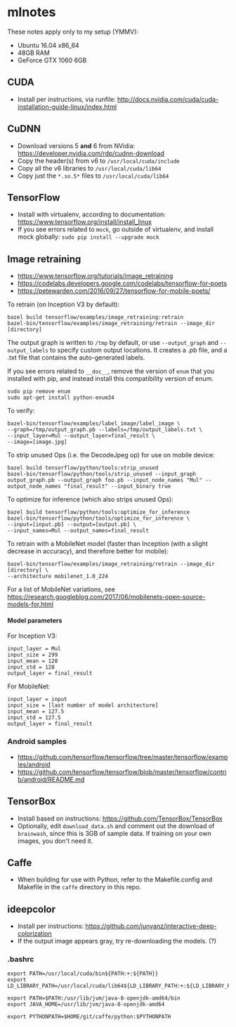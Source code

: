 # mlnotes

These notes apply only to my setup (YMMV):
* Ubuntu 16.04 x86_64
* 48GB RAM
* GeForce GTX 1060 6GB

## CUDA

* Install per instructions, via runfile: http://docs.nvidia.com/cuda/cuda-installation-guide-linux/index.html

## CuDNN

* Download versions 5 **and** 6 from NVidia: https://developer.nvidia.com/rdp/cudnn-download
* Copy the header(s) from v6 to `/usr/local/cuda/include`
* Copy all the v6 libraries to `/usr/local/cuda/lib64`
* Copy just the `*.so.5*` files to `/usr/local/cuda/lib64`

## TensorFlow

* Install with virtualenv, according to documentation: https://www.tensorflow.org/install/install_linux
* If you see errors related to `mock`, go outside of virtualenv, and install mock globally: `sudo pip install --upgrade mock`

## Image retraining

* https://www.tensorflow.org/tutorials/image_retraining
* https://codelabs.developers.google.com/codelabs/tensorflow-for-poets
* https://petewarden.com/2016/09/27/tensorflow-for-mobile-poets/

To retrain (on Inception V3 by default):
```
bazel build tensorflow/examples/image_retraining:retrain
bazel-bin/tensorflow/examples/image_retraining/retrain --image_dir [directory]
```
The output graph is written to `/tmp` by default, or use `--output_graph` and `--output_labels` to
specify custom output locations. It creates a .pb file, and a .txt file that contains the auto-generated labels.

If you see errors related to `__doc__`, remove the version of `enum` that you installed with pip, and instead
install this compatibility version of enum.
```
sudo pip remove enum
sudo apt-get install python-enum34
```

To verify:
```
bazel-bin/tensorflow/examples/label_image/label_image \
--graph=/tmp/output_graph.pb --labels=/tmp/output_labels.txt \
--input_layer=Mul --output_layer=final_result \
--image=[image.jpg]
```

To strip unused Ops (i.e. the DecodeJpeg op) for use on mobile device:
```
bazel build tensorflow/python/tools:strip_unused
bazel-bin/tensorflow/python/tools/strip_unused --input_graph output_graph.pb --output_graph foo.pb --input_node_names "Mul" --output_node_names "final_result" --input_binary true
```

To optimize for inference (which also strips unused Ops):
```
bazel build tensorflow/python/tools:optimize_for_inference
bazel-bin/tensorflow/python/tools/optimize_for_inference \
--input=[input.pb] --output=[output.pb] \
--input_names=Mul --output_names=final_result
```

To retrain with a MobileNet model (faster than Inception (with a slight decrease in accuracy),
and therefore better for mobile):
```
bazel-bin/tensorflow/examples/image_retraining/retrain --image_dir [directory] \
--architecture mobilenet_1.0_224
```
For a list of MobileNet variations, see https://research.googleblog.com/2017/06/mobilenets-open-source-models-for.html

#### Model parameters

For Inception V3:
```
input_layer = Mul
input_size = 299
input_mean = 128
input_std = 128
output_layer = final_result
```

For MobileNet:
```
input_layer = input
input_size = [last number of model architecture]
input_mean = 127.5
input_std = 127.5
output_layer = final_result
```

### Android samples

* https://github.com/tensorflow/tensorflow/tree/master/tensorflow/examples/android
* https://github.com/tensorflow/tensorflow/blob/master/tensorflow/contrib/android/README.md

## TensorBox

* Install based on instructions: https://github.com/TensorBox/TensorBox
* Optionally, edit `download_data.sh` and comment out the download of `brainwash`, since this is
3GB of sample data. If training on your own images, you don't need it.

## Caffe

* When building for use with Python, refer to the Makefile.config and Makefile in the `caffe` directory in this repo.

## ideepcolor

* Install per instructions: https://github.com/junyanz/interactive-deep-colorization
* If the output image appears gray, try re-downloading the models. (?)

### .bashrc

```
export PATH=/usr/local/cuda/bin${PATH:+:${PATH}}
export LD_LIBRARY_PATH=/usr/local/cuda/lib64${LD_LIBRARY_PATH:+:${LD_LIBRARY_PATH}}

export PATH=$PATH:/usr/lib/jvm/java-8-openjdk-amd64/bin
export JAVA_HOME=/usr/lib/jvm/java-8-openjdk-amd64

export PYTHONPATH=$HOME/git/caffe/python:$PYTHONPATH
```
